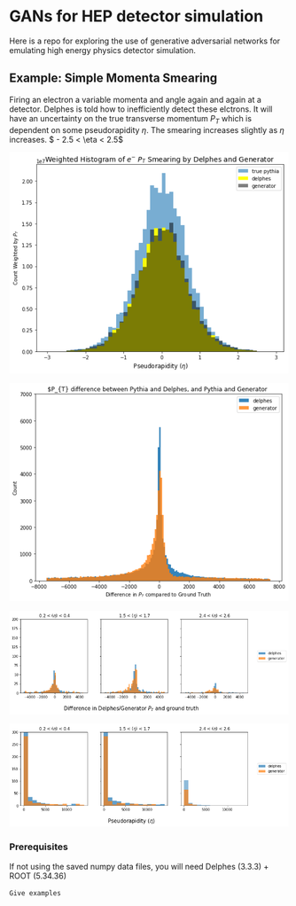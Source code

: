 # GANs for HEP detector simulation

Here is a repo for exploring the use of generative adversarial networks for emulating high energy physics detector simulation.

## Example: Simple Momenta Smearing

Firing an electron a variable momenta and angle again and again at a detector. Delphes is told how to inefficiently detect these elctrons. It will have an uncertainty on the true transverse momentum $P_{T}$ which is dependent on some pseudorapidity $\eta$. The smearing increases slightly as $\eta$ increases. $ - 2.5 < \eta < 2.5$

![text](ForViewing/plots/eGunPTSmearingBest/Eta_EGunPTSmearingWCPercetronGAN_ReLU_2Layers_256hiddenPerLayer_512BatchSize_10100Epoch_60LambPenalty_10ExtraD.png "Title")

![text](ForViewing/plots/eGunPTSmearingBest/PTDiff_EGunPTSmearingWCPercetronGAN_ReLU_2Layers_256hiddenPerLayer_512BatchSize_Epoch5701_60LambPenalty_10ExtraD.png "Title")

![text](ForViewing/plots/eGunPTSmearingBest/Eta_RangePTDiff500EventsGenDelphes_iter5701.png "Title")


![text](ForViewing/plots/eGunPTSmearingBest/Eta_RangePTDistribution500EventsGenDelphes_iter5701.png "Title")

### Prerequisites

If not using the saved numpy data files, you will need Delphes (3.3.3) + ROOT (5.34.36)

```
Give examples
```
